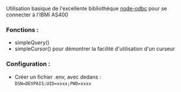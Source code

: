 Utilisation basique de l'excellente bibliothèque [node-odbc](https://github.com/IBM/node-odbc) pour se connecter à l'IBMi AS400

### Fonctions :
- simpleQuery()
- simpleCursor() pour démontrer la facilité d'utilisation d'un curseur

### Configuration :
- Créer un fichier .env, avec dedans :  
`DSN=DEVPAIS;UID=xxxx;PWD=xxxx`
